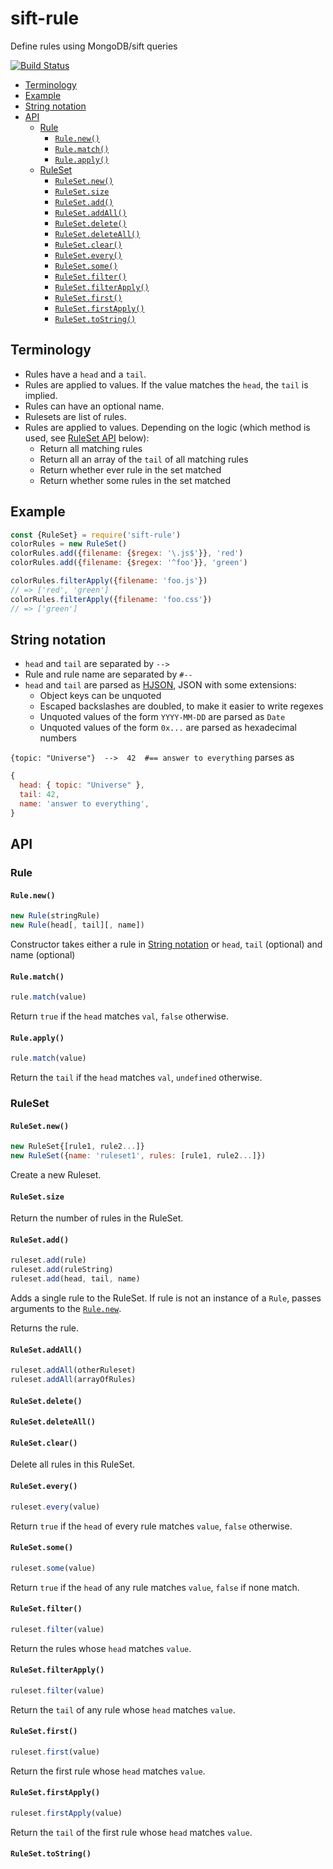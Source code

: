 # sift-rule
Define rules using MongoDB/sift queries

[![Build Status](https://travis-ci.org/kba/sift-rule.svg?branch=master)](https://travis-ci.org/kba/sift-rule)

<!-- BEGIN-MARKDOWN-TOC -->
* [Terminology](#terminology)
* [Example](#example)
* [String notation](#string-notation)
* [API](#api)
	* [Rule](#rule)
		* [`Rule.new()`](#rulenew)
		* [`Rule.match()`](#rulematch)
		* [`Rule.apply()`](#ruleapply)
	* [RuleSet](#ruleset)
		* [`RuleSet.new()`](#rulesetnew)
		* [`RuleSet.size`](#rulesetsize)
		* [`RuleSet.add()`](#rulesetadd)
		* [`RuleSet.addAll()`](#rulesetaddall)
		* [`RuleSet.delete()`](#rulesetdelete)
		* [`RuleSet.deleteAll()`](#rulesetdeleteall)
		* [`RuleSet.clear()`](#rulesetclear)
		* [`RuleSet.every()`](#rulesetevery)
		* [`RuleSet.some()`](#rulesetsome)
		* [`RuleSet.filter()`](#rulesetfilter)
		* [`RuleSet.filterApply()`](#rulesetfilterapply)
		* [`RuleSet.first()`](#rulesetfirst)
		* [`RuleSet.firstApply()`](#rulesetfirstapply)
		* [`RuleSet.toString()`](#rulesettostring)

<!-- END-MARKDOWN-TOC -->

## Terminology

* Rules have a `head` and a `tail`.
* Rules are applied to values. If the value matches the `head`, the `tail` is implied.
* Rules can have an optional name.
* Rulesets are list of rules.
* Rules are applied to values. Depending on the logic (which method is used, see [RuleSet API](#ruleset-api) below):
  * Return all matching rules
  * Return all an array of the `tail` of all matching rules
  * Return whether ever rule in the set matched
  * Return whether some rules in the set matched

## Example

```js
const {RuleSet} = require('sift-rule')
colorRules = new RuleSet()
colorRules.add({filename: {$regex: '\.js$'}}, 'red')
colorRules.add({filename: {$regex: '^foo'}}, 'green')

colorRules.filterApply({filename: 'foo.js'})
// => ['red', 'green']
colorRules.filterApply({filename: 'foo.css'})
// => ['green']
```

## String notation

* `head` and `tail` are separated by `-->`
* Rule and rule name are separated by `#--`
* `head` and `tail` are parsed as [HJSON](https://hjson.org/), JSON with some extensions:
  * Object keys can be unquoted
  * Escaped backslashes are doubled, to make it easier to write regexes
  * Unquoted values of the form `YYYY-MM-DD` are parsed as `Date`
  * Unquoted values of the form `0x...`  are parsed as hexadecimal numbers

`{topic: "Universe"}  -->  42  #== answer to everything` parses as

```js
{
  head: { topic: "Universe" },
  tail: 42,
  name: 'answer to everything',
}
```

## API

### Rule

#### `Rule.new()`

```js
new Rule(stringRule)
new Rule(head[, tail][, name])
```

Constructor takes either a rule in [String notation](#string-notation) or `head`, `tail` (optional) and name (optional)

#### `Rule.match()`

```js
rule.match(value)
```

Return `true` if the `head` matches `val`, `false` otherwise.

#### `Rule.apply()`

```js
rule.match(value)
```

Return the `tail` if the `head` matches `val`, `undefined` otherwise.

### RuleSet

#### `RuleSet.new()`

```js
new RuleSet{[rule1, rule2...]}
new RuleSet({name: 'ruleset1', rules: [rule1, rule2...]})
```

Create a new Ruleset.

#### `RuleSet.size`

Return the number of rules in the RuleSet.

#### `RuleSet.add()`

```js
ruleset.add(rule)
ruleset.add(ruleString)
ruleset.add(head, tail, name)
```

Adds a single rule to the RuleSet. If rule is not an instance of a `Rule`, passes arguments to the [`Rule.new`](#rule-new).

Returns the rule.

#### `RuleSet.addAll()`

```js
ruleset.addAll(otherRuleset)
ruleset.addAll(arrayOfRules)
```

#### `RuleSet.delete()`

#### `RuleSet.deleteAll()`

#### `RuleSet.clear()`

Delete all rules in this RuleSet.

#### `RuleSet.every()`

```js
ruleset.every(value)
```

Return `true` if the `head` of every rule matches `value`, `false` otherwise.

#### `RuleSet.some()`

```js
ruleset.some(value)
```

Return `true` if the `head` of any rule matches `value`, `false` if none match.

#### `RuleSet.filter()`

```js
ruleset.filter(value)
```

Return the rules whose `head` matches `value`.

#### `RuleSet.filterApply()`

```js
ruleset.filter(value)
```

Return the `tail` of any rule whose `head` matches `value`.

#### `RuleSet.first()`

```js
ruleset.first(value)
```

Return the first rule whose `head` matches `value`.

#### `RuleSet.firstApply()`

```js
ruleset.firstApply(value)
```

Return the `tail` of the first rule whose `head` matches `value`.

#### `RuleSet.toString()`
